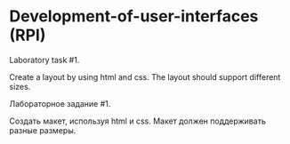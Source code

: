 # Development-of-user-interfaces (RPI)
Laboratory task #1.

Сreate a layout by using html and css. The layout should support different sizes.

Лабораторное задание #1.

Создать макет, используя html и css. Макет должен поддерживать разные размеры.